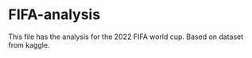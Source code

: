 # FIFA-analysis

This file has the analysis for the 2022 FIFA world cup.
Based on dataset from kaggle.
